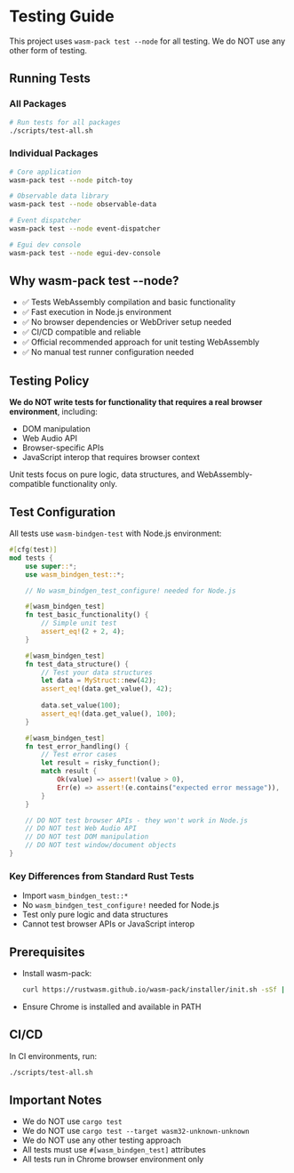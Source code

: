 # Testing Guide

This project uses `wasm-pack test --node` for all testing. We do NOT use any other form of testing.

## Running Tests

### All Packages
```bash
# Run tests for all packages
./scripts/test-all.sh
```

### Individual Packages
```bash
# Core application
wasm-pack test --node pitch-toy

# Observable data library
wasm-pack test --node observable-data

# Event dispatcher
wasm-pack test --node event-dispatcher

# Egui dev console
wasm-pack test --node egui-dev-console
```

## Why wasm-pack test --node?

- ✅ Tests WebAssembly compilation and basic functionality
- ✅ Fast execution in Node.js environment
- ✅ No browser dependencies or WebDriver setup needed
- ✅ CI/CD compatible and reliable
- ✅ Official recommended approach for unit testing WebAssembly
- ✅ No manual test runner configuration needed

## Testing Policy

**We do NOT write tests for functionality that requires a real browser environment**, including:
- DOM manipulation
- Web Audio API
- Browser-specific APIs
- JavaScript interop that requires browser context

Unit tests focus on pure logic, data structures, and WebAssembly-compatible functionality only.

## Test Configuration

All tests use `wasm-bindgen-test` with Node.js environment:

```rust
#[cfg(test)]
mod tests {
    use super::*;
    use wasm_bindgen_test::*;

    // No wasm_bindgen_test_configure! needed for Node.js

    #[wasm_bindgen_test]
    fn test_basic_functionality() {
        // Simple unit test
        assert_eq!(2 + 2, 4);
    }

    #[wasm_bindgen_test]
    fn test_data_structure() {
        // Test your data structures
        let data = MyStruct::new(42);
        assert_eq!(data.get_value(), 42);
        
        data.set_value(100);
        assert_eq!(data.get_value(), 100);
    }

    #[wasm_bindgen_test]
    fn test_error_handling() {
        // Test error cases
        let result = risky_function();
        match result {
            Ok(value) => assert!(value > 0),
            Err(e) => assert!(e.contains("expected error message")),
        }
    }

    // DO NOT test browser APIs - they won't work in Node.js
    // DO NOT test Web Audio API
    // DO NOT test DOM manipulation
    // DO NOT test window/document objects
}
```

### Key Differences from Standard Rust Tests

- Import `wasm_bindgen_test::*`
- No `wasm_bindgen_test_configure!` needed for Node.js
- Test only pure logic and data structures
- Cannot test browser APIs or JavaScript interop

## Prerequisites

- Install wasm-pack:
  ```bash
  curl https://rustwasm.github.io/wasm-pack/installer/init.sh -sSf | sh
  ```

- Ensure Chrome is installed and available in PATH

## CI/CD

In CI environments, run:
```bash
./scripts/test-all.sh
```

## Important Notes

- We do NOT use `cargo test`
- We do NOT use `cargo test --target wasm32-unknown-unknown` 
- We do NOT use any other testing approach
- All tests must use `#[wasm_bindgen_test]` attributes
- All tests run in Chrome browser environment only